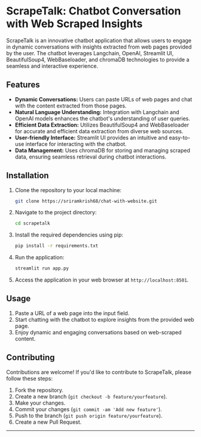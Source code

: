# ScrapeTalk: Chatbot Conversation with Web Scraped Insights

ScrapeTalk is an innovative chatbot application that allows users to engage in dynamic conversations with insights extracted from web pages provided by the user. The chatbot leverages Langchain, OpenAI, Streamlit UI, BeautifulSoup4, WebBaseloader, and chromaDB technologies to provide a seamless and interactive experience.

## Features

- **Dynamic Conversations:** Users can paste URLs of web pages and chat with the content extracted from those pages.
- **Natural Language Understanding:** Integration with Langchain and OpenAI models enhances the chatbot's understanding of user queries.
- **Efficient Data Extraction:** Utilizes BeautifulSoup4 and WebBaseloader for accurate and efficient data extraction from diverse web sources.
- **User-friendly Interface:** Streamlit UI provides an intuitive and easy-to-use interface for interacting with the chatbot.
- **Data Management:** Uses chromaDB for storing and managing scraped data, ensuring seamless retrieval during chatbot interactions.

## Installation

1. Clone the repository to your local machine:

   ```bash
   git clone https://sriramkrish68/chat-with-website.git
   ```

2. Navigate to the project directory:

   ```bash
   cd scrapetalk
   ```

3. Install the required dependencies using pip:

   ```bash
   pip install -r requirements.txt
   ```

4. Run the application:

   ```bash
   streamlit run app.py
   ```

5. Access the application in your web browser at `http://localhost:8501`.

## Usage

1. Paste a URL of a web page into the input field.
2. Start chatting with the chatbot to explore insights from the provided web page.
3. Enjoy dynamic and engaging conversations based on web-scraped content.

## Contributing

Contributions are welcome! If you'd like to contribute to ScrapeTalk, please follow these steps:

1. Fork the repository.
2. Create a new branch (`git checkout -b feature/yourfeature`).
3. Make your changes.
4. Commit your changes (`git commit -am 'Add new feature'`).
5. Push to the branch (`git push origin feature/yourfeature`).
6. Create a new Pull Request.



---
